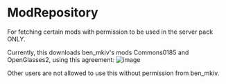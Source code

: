 # ModRepository
For fetching certain mods with permission to be used in the server pack ONLY.

Currently, this downloads ben_mkiv's mods Commons0185 and OpenGlasses2, using this agreement:
![image](https://github.com/user-attachments/assets/fde5cf89-292a-4c24-b2be-df73e6b29090)

Other users are not allowed to use this without permission from ben_mkiv.
